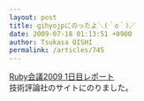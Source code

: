 ```yaml
---
layout: post
title: gihyojpにのったよ＼(＾o＾)／
date: 2009-07-18 01:13:51 +0900
author: Tsukasa OISHI
permalink: /articles/745
---
```



[Ruby会議2009 1日目レポート](http://gihyo.jp/news/report/01/rubykaigi2009/0001?page=4)  
技術評論社のサイトにのりました。  

